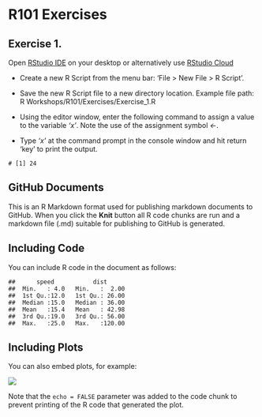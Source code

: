 R101 Exercises
================

## Exercise 1.

Open [RStudio IDE](https://www.rstudio.com/products/rstudio/) on your
desktop or alternatively use [RStudio
Cloud](https://www.rstudio.com/products/rstudio/)

  - Create a new R Script from the menu bar: ‘File \> New File \> R
    Script’.

  - Save the new R Script file to a new directory location. Example file
    path: R Workshops/R101/Exercises/Exercise\_1.R

  - Using the editor window, enter the following command to assign a
    value to the variable <i>‘x’</i>. Note the use of the assignment
    symbol <i>\<-</i>.

  - Type <i>‘x’</i> at the command prompt in the console window and hit
    return ‘key’ to print the output.

<!-- end list -->

    # [1] 24

## GitHub Documents

This is an R Markdown format used for publishing markdown documents to
GitHub. When you click the **Knit** button all R code chunks are run and
a markdown file (.md) suitable for publishing to GitHub is generated.

## Including Code

You can include R code in the document as follows:

    ##      speed           dist       
    ##  Min.   : 4.0   Min.   :  2.00  
    ##  1st Qu.:12.0   1st Qu.: 26.00  
    ##  Median :15.0   Median : 36.00  
    ##  Mean   :15.4   Mean   : 42.98  
    ##  3rd Qu.:19.0   3rd Qu.: 56.00  
    ##  Max.   :25.0   Max.   :120.00

## Including Plots

You can also embed plots, for example:

![](R101_Workshop_files/figure-gfm/pressure-1.png)<!-- -->

Note that the `echo = FALSE` parameter was added to the code chunk to
prevent printing of the R code that generated the plot.
